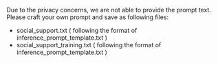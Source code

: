 Due to the privacy concerns, we are not able to provide the prompt text.
Please craft your own prompt and save as following files:
- social_support.txt ( following the format of inference_prompt_template.txt )
- social_support_training.txt ( following the format of inference_prompt_template.txt )
